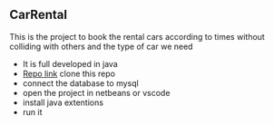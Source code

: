 ## CarRental
This is the project to book the rental cars according to times without colliding with others and the type of car we need
- It is full developed in java 
- [Repo link](https://github.com/Achyuth5689/CarRental.git) clone this repo
- connect the database to mysql <br>
- open the project in netbeans or vscode <br>
- install java extentions<br>
- run it <br>
